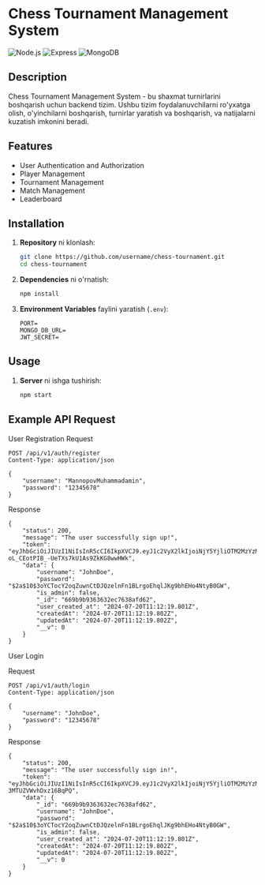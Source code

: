 # Chess Tournament Management System

![Node.js](https://img.shields.io/badge/Node.js-339933?style=for-the-badge&logo=nodedotjs&logoColor=white)
![Express](https://img.shields.io/badge/Express-000000?style=for-the-badge&logo=express&logoColor=white)
![MongoDB](https://img.shields.io/badge/MongoDB-47A248?style=for-the-badge&logo=mongodb&logoColor=white)

## Description

Chess Tournament Management System - bu shaxmat turnirlarini boshqarish uchun backend tizim. Ushbu tizim foydalanuvchilarni ro'yxatga olish, o'yinchilarni boshqarish, turnirlar yaratish va boshqarish, va natijalarni kuzatish imkonini beradi.

## Features

- User Authentication and Authorization
- Player Management
- Tournament Management
- Match Management
- Leaderboard

## Installation

1. **Repository** ni klonlash:

    ```sh
    git clone https://github.com/username/chess-tournament.git
    cd chess-tournament
    ```

2. **Dependencies** ni o'rnatish:

    ```sh
    npm install
    ```

3. **Environment Variables** faylini yaratish (`.env`):

    ```plaintext
    PORT=
    MONGO_DB_URL=
    JWT_SECRET=
    ```

## Usage

1. **Server** ni ishga tushirish:

    ```sh
    npm start
    ```

## Example API Request

User Registration
Request

```
POST /api/v1/auth/register
Content-Type: application/json

{
    "username": "MannopovMuhammadamin",
    "password": "12345678"
}

```

Response
```
{
    "status": 200,
    "message": "The user successfully sign up!",
    "token": "eyJhbGciOiJIUzI1NiIsInR5cCI6IkpXVCJ9.eyJ1c2VyX2lkIjoiNjY5YjliOTM2MzYzMmVjNzYzOGFmZDYyIiwiaXNfYWRtaW4iOmZhbHNlLCJpcCI6Ijo6MSIsImFnZW50IjoiUG9zdG1hblJ1bnRpbWUvNy40MC4wIiwiaWF0IjoxNzIxNDczOTQwLCJleHAiOjE3MjE1NjAzNDB9._O13yiXR-oL_CEotPIB_-UeTXs7kU1As9ZkKG8wwHWk",
    "data": {
        "username": "JohnDoe",
        "password": "$2a$10$3oYCTocY2oqZuwnCtDJQzelnFn1BLrgoEhqlJKg9bhEHo4NtyB0GW",
        "is_admin": false,
        "_id": "669b9b9363632ec7638afd62",
        "user_created_at": "2024-07-20T11:12:19.801Z",
        "createdAt": "2024-07-20T11:12:19.802Z",
        "updatedAt": "2024-07-20T11:12:19.802Z",
        "__v": 0
    }
}
```

User Login

Request

```
POST /api/v1/auth/login
Content-Type: application/json

{
    "username": "JohnDoe",
    "password": "12345678"
}
```

Response
```
{
    "status": 200,
    "message": "The user successfully sign in!",
    "token": "eyJhbGciOiJIUzI1NiIsInR5cCI6IkpXVCJ9.eyJ1c2VyX2lkIjoiNjY5YjliOTM2MzYzMmVjNzYzOGFmZDYyIiwiaXNfYWRtaW4iOmZhbHNlLCJpcCI6Ijo6MSIsImFnZW50IjoiUG9zdG1hblJ1bnRpbWUvNy40MC4wIiwiaWF0IjoxNzIxNDc0MDQ1LCJleHAiOjE3MjE1NjA0NDV9.w8he0yApVFZKXrYXwEWZLOTV-3MTUZVWvhDxz16BqPQ",
    "data": {
        "_id": "669b9b9363632ec7638afd62",
        "username": "JohnDoe",
        "password": "$2a$10$3oYCTocY2oqZuwnCtDJQzelnFn1BLrgoEhqlJKg9bhEHo4NtyB0GW",
        "is_admin": false,
        "user_created_at": "2024-07-20T11:12:19.801Z",
        "createdAt": "2024-07-20T11:12:19.802Z",
        "updatedAt": "2024-07-20T11:12:19.802Z",
        "__v": 0
    }
}
```

